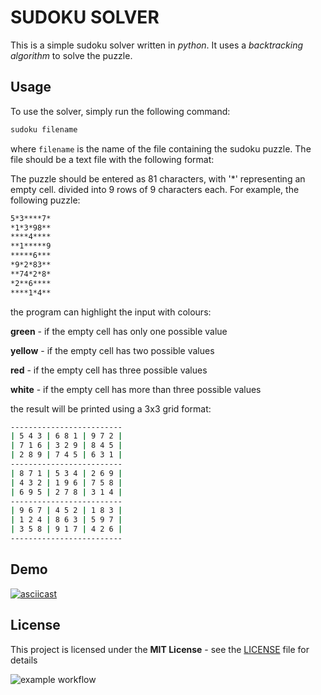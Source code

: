 # SUDOKU SOLVER

This is a simple sudoku solver written in _python_. It uses a _backtracking algorithm_ to solve the puzzle.

## Usage

To use the solver, simply run the following command:

```bash
sudoku filename
```

where `filename` is the name of the file containing the sudoku puzzle. The file should be a text file with the following format:

The puzzle should be entered as 81 characters, with '*' representing an empty cell. 
divided into 9 rows of 9 characters each.
For example, the following puzzle:

```bash
5*3****7*
*1*3*98**
****4****
**1*****9
*****6***
*9*2*83**
**74*2*8*
*2**6****
****1*4**
```

the program can highlight the input with colours:

**green** - if the empty cell has only one possible value

**yellow** - if the empty cell has two possible values

**red** - if the empty cell has three possible values

**white** - if the empty cell has more than three possible values

the result will be printed using a 3x3 grid format:
```bash
-------------------------
| 5 4 3 | 6 8 1 | 9 7 2 |
| 7 1 6 | 3 2 9 | 8 4 5 |
| 2 8 9 | 7 4 5 | 6 3 1 |
-------------------------
| 8 7 1 | 5 3 4 | 2 6 9 |
| 4 3 2 | 1 9 6 | 7 5 8 |
| 6 9 5 | 2 7 8 | 3 1 4 |
-------------------------
| 9 6 7 | 4 5 2 | 1 8 3 |
| 1 2 4 | 8 6 3 | 5 9 7 |
| 3 5 8 | 9 1 7 | 4 2 6 |
-------------------------
```

## Demo

[![asciicast](https://asciinema.org/a/jfJZZ07yPQeqIgeWdNbIpDts3.svg)](https://asciinema.org/a/jfJZZ07yPQeqIgeWdNbIpDts3)


## License

This project is licensed under the **MIT License** - see the [LICENSE](LICENSE) file for details

![example workflow](https://github.com/NikGor/sudoku/actions/workflows/main.yml/badge.svg)
